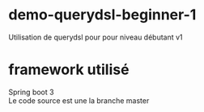 # demo-querydsl-beginner-1
Utilisation de querydsl pour pour niveau débutant v1
# framework utilisé
Spring boot 3 <br />
Le code source est une la branche master
